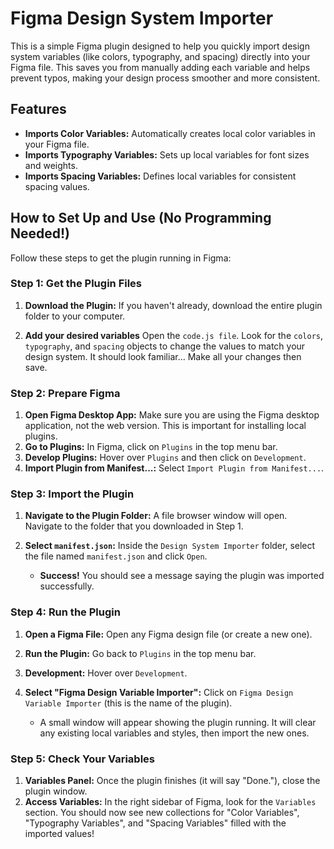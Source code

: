 # Figma Design System Importer

This is a simple Figma plugin designed to help you quickly import design system variables (like colors, typography, and spacing) directly into your Figma file. This saves you from manually adding each variable and helps prevent typos, making your design process smoother and more consistent.

## Features

- **Imports Color Variables:** Automatically creates local color variables in your Figma file.
- **Imports Typography Variables:** Sets up local variables for font sizes and weights.
- **Imports Spacing Variables:** Defines local variables for consistent spacing values.

## How to Set Up and Use (No Programming Needed!)

Follow these steps to get the plugin running in Figma:

### Step 1: Get the Plugin Files

1.  **Download the Plugin:** If you haven't already, download the entire plugin folder to your computer.

2.  **Add your desired variables** Open the `code.js file`. Look for the `colors`, `typography`, and `spacing` objects to change the values to match your design system. It should look familiar... Make all your changes then save.

### Step 2: Prepare Figma

1.  **Open Figma Desktop App:** Make sure you are using the Figma desktop application, not the web version. This is important for installing local plugins.
2.  **Go to Plugins:** In Figma, click on `Plugins` in the top menu bar.
3.  **Develop Plugins:** Hover over `Plugins` and then click on `Development`.
4.  **Import Plugin from Manifest...:** Select `Import Plugin from Manifest...`.

### Step 3: Import the Plugin

1.  **Navigate to the Plugin Folder:** A file browser window will open. Navigate to the folder that you downloaded in Step 1.
2.  **Select `manifest.json`:** Inside the `Design System Importer` folder, select the file named `manifest.json` and click `Open`.

    - **Success!** You should see a message saying the plugin was imported successfully.

### Step 4: Run the Plugin

1.  **Open a Figma File:** Open any Figma design file (or create a new one).
2.  **Run the Plugin:** Go back to `Plugins` in the top menu bar.
3.  **Development:** Hover over `Development`.
4.  **Select "Figma Design Variable Importer":** Click on `Figma Design Variable Importer` (this is the name of the plugin).

    - A small window will appear showing the plugin running. It will clear any existing local variables and styles, then import the new ones.

### Step 5: Check Your Variables

1.  **Variables Panel:** Once the plugin finishes (it will say "Done."), close the plugin window.
2.  **Access Variables:** In the right sidebar of Figma, look for the `Variables` section. You should now see new collections for "Color Variables", "Typography Variables", and "Spacing Variables" filled with the imported values!
